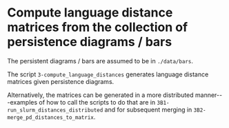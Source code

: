 # Compute language distance matrices from the collection of persistence diagrams / bars

The persistent diagrams / bars are assumed to be in `./data/bars`.

The script `3-compute_language_distances` generates language distance matrices given persistence diagrams.

Alternatively, the matrices can be generated in a more distributed manner---examples of how to call the scripts to do that are in `3B1-run_slurm_distances_distributed` and for subsequent merging in `3B2-merge_pd_distances_to_matrix`.
